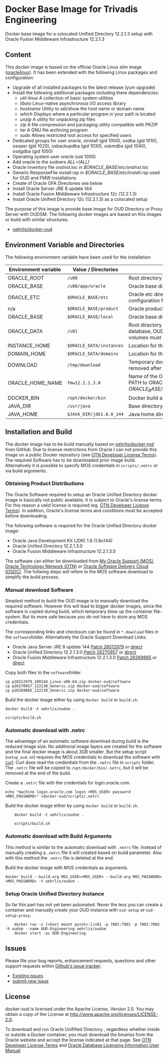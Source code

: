 # Docker Base Image for Trivadis Engineering
Docker base image for a colocated Unified Directory 12.2.1.3 setup with Oracle Fusion Middleware Infrastructure 12.2.1.3

## Content

This docker image is based on the official Oracle Linux slim image ([oraclelinux](https://hub.docker.com/r/_/oraclelinux/)). It has been extended with the following Linux packages and configuration:

* Upgrade of all installed packages to the latest release (yum upgrade)
* Install the following additional packages including there dependencies:
    * *util-linux* A collection of basic system utilities
    * *libaio* Linux-native asynchronous I/O access library
    * *hostname* Utility to set/show the host name or domain name
    * *which* Displays where a particular program in your path is located
    * *unzip* A utility for unpacking zip files
    * *zip* A file compression and packaging utility compatible with PKZIP
    * *tar* A GNU file archiving program
    * *sudo* Allows restricted root access for specified users
* Dedicated groups for user *oracle*, oinstall (gid 1000), osdba (gid 1010), osoper (gid 1020), osbackupdba (gid 1030), oskmdba (gid 1040), osdgdba (gid 1050)
* Operating system user *oracle* (uid 1000)
* Add oracle to the sudoers *ALL=(ALL)*
* Oracle Inventory file *oraInst.loc* in *$ORACLE_BASE/etc/oraInst.loc*
* Generic ResponseFile *install.rsp* in *$ORACLE_BASE/etc/install.rsp* used for OUD and FMW installations
* Create of Oracle OFA Directories see below
* Install Oracle Server JRE 8 update 144
* Inatall Oracle Fusion Middleware Infrastructure 12c (12.2.1.3)
* Install Oracle Unified Directory 12c (12.2.1.3) as a colocated setup

The purpose of this image is provide base image for OUD Directory or Proxy Server with OUDSM. The following docker images are based on this images or build with similar structures.

   * [oehrlis/docker-oud](https://github.com/oehrlis/docker-oud)

## Environment Variable and Directories

The following environment variable have been used for the installation:

Environment variable | Value / Directories         | Comment
-------------------- | --------------------------- | ---------------
ORACLE_ROOT          | ```/u00```                  | Root directory for all the Oracle software
ORACLE_BASE          | ```/u00/app/oracle```       | Oracle base directory
ORACLE_ETC           | ```$ORACLE_BASE/etc```      | Oracle etc directory with generic configuration files
n/a                  | ```$ORACLE_BASE/product```  | Oracle product base directory
ORACLE_BASE          | ```$ORACLE_BASE/local```    | Oracle base directory
ORACLE_DATA          | ```/u01```                  | Root directory for the persistent data eg. database, OUD instances etc. A docker volumes must be defined for /u01
INSTANCE_HOME        | ```$ORACLE_DATA/instances```| Location for the OUD instances
DOMAIN_HOME          | ```$ORACLE_DATA/domains```  | Location for the WLS domains
DOWNLOAD             | ```/tmp/download```         | Temporary download directory, will be removed after build
ORACLE_HOME_NAME     | ```fmw12.2.1.3.0```         | Name of the Oracle Home, used to create to PATH to ORACLE_HOME eg. *$ORACLE_BASE/product/$ORACLE_HOME_NAME*
DOCKER_BIN           | ```/opt/docker/bin```       | Docker build and setup scripts
JAVA_DIR             | ```/usr/java```             | Base directory for java home location
JAVA_HOME            | ```$JAVA_DIR/jdk1.8.0_144```| Java home directory

## Installation and Build
The docker image has to be build manually based on [oehrlis/docker-tvd](https://github.com/oehrlis/docker-tvd) from GitHub. Due to license restrictions from Oracle I can not provide this image on a public Docker repository (see [OTN Developer License Terms](http://www.oracle.com/technetwork/licenses/standard-license-152015.html)). The required Software has to be downloaded prior image build. Alternatively it is possible to specify MOS credentials in ```scripts/.netrc``` or via build arguments.

### Obtaining Product Distributions
The Oracle Software required to setup an Oracle Unified Directory docker image is basically not public available. It is subject to Oracle's license terms. For this reason a valid license is required (eg. [OTN Developer License Terms](http://www.oracle.com/technetwork/licenses/standard-license-152015.html)). In addition, Oracle's license terms and conditions must be accepted before downloading.

The following software is required for the Oracle Unified Directory docker image:
* Oracle Java Development Kit (JDK) 1.8 (1.8u144)
* Oracle Unified Directory 12.2.1.3.0
* Oracle Fusion Middleware Infrastructure 12.2.1.3.0

The software can either be downloaded from [My Oracle Support (MOS)](https://support.oracle.com), [Oracle Technology Network (OTN)](http://www.oracle.com/technetwork/index.html) or [Oracle Software Delivery Cloud (OSDC)](http://edelivery.oracle.com). The follwing steps will refere to the MOS software download to simplify the build process.

### Manual download Software
Simplest method to build the OUD image is to manually download the required software. However this will lead to bigger docker images, since the software is copied during build, which temporary blow up the container file-system. But its more safe because you do not have to store any MOS credentials.

The corresponding links and checksum can be found in ```*.download``` files in the ```software```folder. Alternatively the Oracle Support Download Links:
* Oracle Java Server JRE 8 update 144 [Patch 26512979](https://updates.oracle.com/ARULink/PatchDetails/process_form?patch_num=26512979) or [direct](https://updates.oracle.com/Orion/Services/download/p26512979_180144_Linux-x86-64.zip?aru=21443434&patch_file=p26512979_180144_Linux-x86-64.zip)
* Oracle Unified Directory 12.2.1.3.0 [Patch 26270957](https://updates.oracle.com/ARULink/PatchDetails/process_form?patch_num=26270957) or [direct](https://updates.oracle.com/Orion/Services/download/p26270957_122130_Generic.zip?aru=21504981&patch_file=p26270957_122130_Generic.zip)
* Oracle Fusion Middleware Infrastructure 12.2.1.3.0 [Patch 26269885](https://updates.oracle.com/ARULink/PatchDetails/process_form?patch_num=26269885) or [direct](https://updates.oracle.com/Orion/Services/download/p26269885_122130_Generic.zip?aru=21502041&patch_file=p26269885_122130_Generic.zip)

Copy both files to the ```software```folder.

    cp p26512979_180144_Linux-x86-64.zip docker-oud/software
    cp p26270957_122130_Generic.zip docker-oud/software
    cp p26269885_122130_Generic.zip docker-oud/software

Build the docker image either by using ```docker build``` or ```build.sh```.

    docker build -t oehrlis/oudsm .

    scripts/build.sh

### Automatic download with .netrc
The advantage of an automatic software download during build is the reduced image size. No additional image layers are created for the software and the final docker image is about 3GB smaller. But the setup script (```setup_oud.sh```) requires the MOS credentials to download the software with [curl](https://linux.die.net/man/1/curl). Curl does read the credentials from the ```.netrc``` file in ```scripts``` folder. The ```.netrc``` file will be copied to ```/opt/docker/bin/.netrc```, but it will be removed at the end of the build.

Create a ```.netrc``` file with the credentials for *login.oracle.com*.

    echo "machine login.oracle.com login <MOS_USER> password <MOS_PASSWORD>" >docker-oud/scripts/.netrc

Build the docker image either by using ```docker build``` or ```build.sh```.

        docker build -t oehrlis/oudsm .

        scripts/build.sh

### Automatic download with Build Arguments
This method is similar to the automatic download with ```.netrc``` file. Instead of manually creating a ```.netrc``` file it will created based on build parameter. Also with this method the ```.netrc``` file is deleted at the end.

Build the docker image with MOS credentials as arguments.

    docker build --build-arg MOS_USER=<MOS_USER> --build-arg MOS_PASSWORD=<MOS_PASSWORD> -t oehrlis/oudsm .

### Setup Oracle Unified Directory Instance
So far this part has not yet been automated. Never the less you can create a container and manually create your OUD instance with ```oud-setup``` or ```oud-setup-proxy```.

		docker run -v [<host mount point>:]/u01 -p 7001:7001 -p 7002:7002 -h oudsm --name OUD-Engineering oehrlis/oudsm
		docker start -ai OUD-Engineering

## Issues
Please file your bug reports, enhancement requests, questions and other support requests within [Github's issue tracker](https://help.github.com/articles/about-issues/):

* [Existing issues](https://github.com/oehrlis/docker-tvd/issues)
* [submit new issue](https://github.com/oehrlis/docker-tvd/issues/new)

## License
docker-oud is licensed under the Apache License, Version 2.0. You may obtain a copy of the License at <http://www.apache.org/licenses/LICENSE-2.0>.

To download and run Oracle Unifified Directory , regardless whether inside or outside a Docker container, you must download the binaries from the Oracle website and accept the license indicated at that page. See [OTN Developer License Terms](http://www.oracle.com/technetwork/licenses/standard-license-152015.html) and [Oracle Database Licensing Information User Manual](https://docs.oracle.com/database/122/DBLIC/Licensing-Information.htm#DBLIC-GUID-B6113390-9586-46D7-9008-DCC9EDA45AB4)
